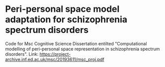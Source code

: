 # Peri-personal space model adaptation for schizophrenia spectrum disorders
Code for Msc Cognitive Science Dissertation entilted "Computational modelling of peri-personal space representation in schizophrenia spectrum disorders".
Link: https://project-archive.inf.ed.ac.uk/msc/20193611/msc_proj.pdf
